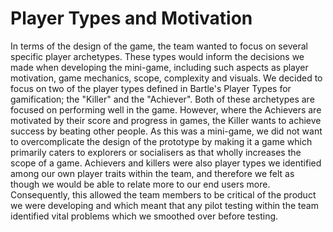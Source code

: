 # Player Types and Motivation

In terms of the design of the game, the team wanted to focus on several specific player archetypes. These types would inform the decisions we made when developing the mini-game, including such aspects as player motivation, game mechanics, scope, complexity and visuals. We decided to focus on two of the player types defined in Bartle's Player Types for gamification; the "Killer" and the "Achiever". Both of these archetypes are focused on performing well in the game. However, where the Achievers are motivated by their score and progress in games, the Killer wants to achieve success by beating other people. As this was a mini-game, we did not want to overcomplicate the design of the prototype by making it a game which primarily caters to explorers or socialisers as that wholly increases the scope of a game. Achievers and killers were also player types we identified among our own player traits within the team, and therefore we felt as though we would be able to relate more to our end users more. Consequently, this allowed the team members to be critical of the product we were developing and which meant that any pilot testing within the team identified vital problems which we smoothed over before testing.
